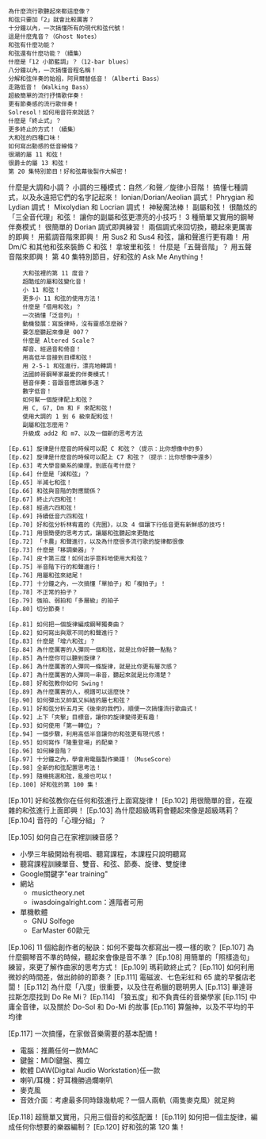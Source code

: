     為什麼流行歌聽起來都這麼像？
    和弦只要加「2」就會比較厲害？
    十分鐘以內，一次搞懂所有的現代和弦代號！
    這是什麼鬼音？（Ghost Notes）
    和弦有什麼功能？
    和弦還有什麼功能？（續集）
    什麼是「12 小節藍調」？（12-bar blues）
    八分鐘以內，一次搞懂音程名稱！
    分解和弦伴奏的始祖，阿貝爾替低音！（Alberti Bass）
    走路低音！（Walking Bass）
    超級簡單的流行抒情歌伴奏！
    更有節奏感的流行歌伴奏！
    Solresol！如何用音符來說話？
    什麼是「終止式」？
    更多終止的方式！（續集）
    大和弦的四種口味！
    如何寫出動感的低音線條？
    很潮的屬 11 和弦！
    很爵士的屬 13 和弦！
    第 20 集特別節目！好和弦幕後製作大解密！ 
    
什麼是大調和小調？
小調的三種模式：自然／和聲／旋律小音階！
搞懂七種調式，以及永遠把它們的名字記起來！
Ionian/Dorian/Aeolian 調式！
Phrygian 和 Lydian 調式！
Mixolydian 和 Locrian 調式！
神秘魔法棒！
副屬和弦！
很酷炫的「三全音代理」和弦！
讓你的副屬和弦更漂亮的小技巧！
3 種簡單又實用的鋼琴伴奏模式！
很簡單的 Dorian 調式即興練習！
兩個調式來回切換，聽起來更厲害的即興！
用藍調音階來即興！
用 Sus2 和 Sus4 和弦，讓和聲進行更有趣！
用 Dm/C 和其他和弦來裝飾 C 和弦！
拿坡里和弦！
什麼是「五聲音階」？
用五聲音階來即興！
第 40 集特別節目，好和弦的 Ask Me Anything！

        大和弦裡的第 11 度音？
        超酷炫的屬和弦變化音！
        小 11 和弦！
        更多小 11 和弦的使用方法！
        什麼是「借用和弦」？
        一次搞懂「泛音列」！
        動機發展：寫旋律時，沒有靈感怎麼辦？
        要怎麼聽起來像是 007？
        什麼是 Altered Scale？
        鄰音、經過音和倚音！
        用高低半音接到目標和弦！
        用 2-5-1 和弦進行，漂亮地轉調！
        法國帥哥鋼琴家最愛的伴奏模式！
        琶音伴奏：音跟音應該離多遠？
        數字低音！
        如何幫一個旋律配上和弦？
        用 C, G7, Dm 和 F 來配和弦！
        使用大調的 1 到 6 級來配和弦！
        副屬和弦怎麼用？
        升級成 add2 和 m7、以及一個新的思考方法

    [Ep.61] 旋律是什麼音的時候可以配 C 和弦？（提示：比你想像中的多）
    [Ep.62] 旋律是什麼音的時候可以配上 C7 和弦？（提示：比你想像中還多）
    [Ep.63] 考大學音樂系的樂理，到底在考什麼？
    [Ep.64] 什麼是「減和弦」？
    [Ep.65] 半減七和弦！
    [Ep.66] 和弦與音階的對應關係？
    [Ep.67] 終止六四和弦！
    [Ep.68] 經過六四和弦！
    [Ep.69] 持續低音六四和弦！
    [Ep.70] 好和弦分析林宥嘉的《兜圈》，以及 4 個讓下行低音更有新鮮感的技巧！
    [Ep.71] 用很簡便的思考方式，讓屬和弦聽起來更酷炫
    [Ep.72] 「卡農」和聲進行，以及為什麼很多流行歌的旋律都很像
    [Ep.73] 什麼是「移調樂器」？
    [Ep.74] 皮卡第三度！如何出乎意料地使用大和弦？
    [Ep.75] 半音階下行的和聲進行！
    [Ep.76] 用屬和弦來結尾！
    [Ep.77] 十分鐘之內，一次搞懂「單拍子」和「複拍子」！
    [Ep.78] 不正常的拍子？
    [Ep.79] 強拍、弱拍和「多層級」的拍子
    [Ep.80] 切分節奏！
    
    [Ep.81] 如何把一個旋律編成鋼琴獨奏曲？
    [Ep.82] 如何寫出與眾不同的和聲進行？
    [Ep.83] 什麼是「增六和弦」？
    [Ep.84] 為什麼厲害的人彈同一個和弦，就是比你好聽一點點？
    [Ep.85] 為什麼你可以聽到旋律？
    [Ep.86] 為什麼厲害的人彈同一條旋律，就是比你更有層次感？
    [Ep.87] 為什麼厲害的人彈同一串音，聽起來就是比你清楚？
    [Ep.88] 好和弦教你如何 Swing！
    [Ep.89] 為什麼厲害的人，視譜可以這麼快？
    [Ep.90] 如何彈出又帥氣又糾結的屬七和弦？
    [Ep.91] 好和弦分析五月天《後來的我們》，順便一次搞懂流行歌曲式！
    [Ep.92] 上下「夾擊」目標音，讓你的旋律變得更有趣！
    [Ep.93] 如何使用「第一轉位」？
    [Ep.94] 一個步驟，利用高低半音讓你的和弦更有現代感！
    [Ep.95] 如何寫作「隆重登場」的配樂？
    [Ep.96] 如何練音階？
    [Ep.97] 十分鐘之內，學會用電腦製作樂譜！（MuseScore）
    [Ep.98] 全新的和弦配置思考法！
    [Ep.99] 隨機挑選和弦，亂接也可以！
    [Ep.100] 好和弦的第 100 集！

[Ep.101] 好和弦教你在任何和弦進行上面寫旋律！
[Ep.102] 用很簡單的音，在複雜的和弦進行上面即興！
[Ep.103] 為什麼超級瑪莉會聽起來像是超級瑪莉？
[Ep.104] 音符的「心理分組」？

[Ep.105] 如何自己在家裡訓練音感？
* 小學三年級開始有視唱、聽寫課程，本課程只說明聽寫
* 聽寫課程訓練單音、雙音、和弦、節奏、旋律、雙旋律
* Google關鍵字"ear training"
* 網站
  * musictheory.net
  * iwasdoingalright.com：進階者可用
* 單機軟體
  * GNU Solfege
  * EarMaster 60歐元
  
[Ep.106] 11 個給創作者的秘訣：如何不要每次都寫出一模一樣的歌？
[Ep.107] 為什麼鋼琴音不準的時候，聽起來會像是音不準？
[Ep.108] 用簡單的「照樣造句」練習，來更了解作曲家的思考方式！
[Ep.109] 瑪莉歐終止式？
[Ep.110] 如何利用微妙的時間差，做出帥帥的節奏？
[Ep.111] 電磁波、七色彩虹和 65 歲的早餐店老闆！
[Ep.112] 為什麼「八度」很重要，以及住在希臘的聰明男人
[Ep.113] 畢達哥拉斯怎麼找到 Do Re Mi？
[Ep.114] 「狼五度」和不負責任的音樂學家
[Ep.115] 中庸全音律，以及關於 Do-Sol 和 Do-Mi 的故事
[Ep.116] 算盤神，以及不平均的平均律

[Ep.117] 一次搞懂，在家做音樂需要的基本配備！
* 電腦：推薦任何一款MAC
* 鍵盤：MIDI鍵盤、獨立
* 軟體 DAW(Digital Audio Workstation)任一款
* 喇叭/耳機：好耳機勝過爛喇叭
* 麥克風
* 音效介面：考慮最多同時錄幾軌呢？一個人兩軌（兩隻麥克風）就足夠

[Ep.118] 超簡單又實用，只用三個音的和弦配置！
[Ep.119] 如何把一個主旋律，編成任何你想要的樂器編制？
[Ep.120] 好和弦的第 120 集！
